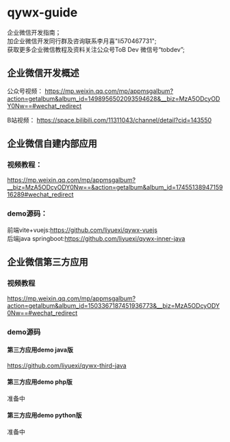 # qywx-guide
企业微信开发指南；  
加企业微信开发同行群及咨询联系李月喜"li570467731";      
获取更多企业微信教程及资料关注公众号ToB Dev 微信号“tobdev”;    

## 企业微信开发概述
公众号视频：
https://mp.weixin.qq.com/mp/appmsgalbum?action=getalbum&album_id=1498956502093594628&__biz=MzA5ODcyODY0Nw==#wechat_redirect

B站视频：
https://space.bilibili.com/11311043/channel/detail?cid=143550

## 企业微信自建内部应用
### 视频教程：  
https://mp.weixin.qq.com/mp/appmsgalbum?__biz=MzA5ODcyODY0Nw==&action=getalbum&album_id=1745513894715916289#wechat_redirect
### demo源码：
前端vite+vuejs:https://github.com/liyuexi/qywx-vuejs   
后端java springboot:https://github.com/liyuexi/qywx-inner-java  

## 企业微信第三方应用
### 视频教程
https://mp.weixin.qq.com/mp/appmsgalbum?action=getalbum&album_id=1503367187451936773&__biz=MzA5ODcyODY0Nw==#wechat_redirect
### demo源码
#### 第三方应用demo java版
https://github.com/liyuexi/qywx-third-java

#### 第三方应用demo php版
准备中

#### 第三方应用demo python版
准备中



